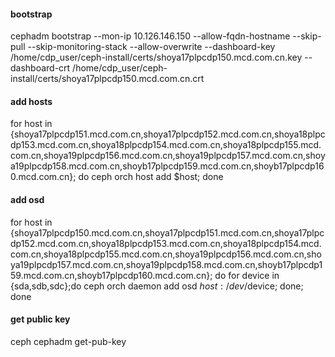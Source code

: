 #### bootstrap
cephadm bootstrap --mon-ip 10.126.146.150 --allow-fqdn-hostname --skip-pull --skip-monitoring-stack --allow-overwrite --dashboard-key /home/cdp_user/ceph-install/certs/shoya17plpcdp150.mcd.com.cn.key --dashboard-crt /home/cdp_user/ceph-install/certs/shoya17plpcdp150.mcd.com.cn.crt

#### add hosts
for host in {shoya17plpcdp151.mcd.com.cn,shoya17plpcdp152.mcd.com.cn,shoya18plpcdp153.mcd.com.cn,shoya18plpcdp154.mcd.com.cn,shoya18plpcdp155.mcd.com.cn,shoya19plpcdp156.mcd.com.cn,shoya19plpcdp157.mcd.com.cn,shoya19plpcdp158.mcd.com.cn,shoyb17plpcdp159.mcd.com.cn,shoyb17plpcdp160.mcd.com.cn}; do ceph orch host add $host; done

#### add osd
for host in {shoya17plpcdp150.mcd.com.cn,shoya17plpcdp151.mcd.com.cn,shoya17plpcdp152.mcd.com.cn,shoya18plpcdp153.mcd.com.cn,shoya18plpcdp154.mcd.com.cn,shoya18plpcdp155.mcd.com.cn,shoya19plpcdp156.mcd.com.cn,shoya19plpcdp157.mcd.com.cn,shoya19plpcdp158.mcd.com.cn,shoyb17plpcdp159.mcd.com.cn,shoyb17plpcdp160.mcd.com.cn}; do for device in {sda,sdb,sdc};do ceph orch daemon add osd $host:/dev/$device; done; done

#### get public key
ceph cephadm get-pub-key
